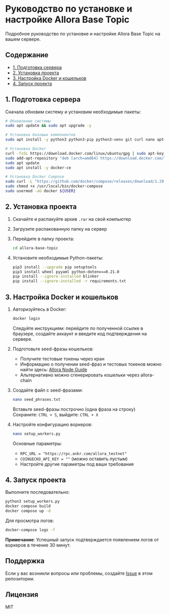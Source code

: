 # Руководство по установке и настройке Allora Base Topic

Подробное руководство по установке и настройке Allora Base Topic на вашем сервере.

## Содержание
- [1. Подготовка сервера](#1-подготовка-сервера)
- [2. Установка проекта](#2-установка-проекта)
- [3. Настройка Docker и кошельков](#3-настройка-docker-и-кошельков)
- [4. Запуск проекта](#4-запуск-проекта)

## 1. Подготовка сервера

Сначала обновим систему и установим необходимые пакеты:

```bash
# Обновление системы
sudo apt update && sudo apt upgrade -y

# Установка базовых компонентов
sudo apt install -y python3 python3-pip python3-venv git curl nano apt-transport-https ca-certificates software-properties-common

# Установка Docker
curl -fsSL https://download.docker.com/linux/ubuntu/gpg | sudo apt-key add -
sudo add-apt-repository "deb [arch=amd64] https://download.docker.com/linux/ubuntu $(lsb_release -cs) stable"
sudo apt update
sudo apt install -y docker-ce

# Установка Docker Compose
sudo curl -L "https://github.com/docker/compose/releases/download/1.29.2/docker-compose-$(uname -s)-$(uname -m)" -o /usr/local/bin/docker-compose
sudo chmod +x /usr/local/bin/docker-compose
sudo usermod -aG docker ${USER}
```

## 2. Установка проекта

1. Скачайте и распакуйте архив `.rar` на свой компьютер
2. Загрузите распакованную папку на сервер
3. Перейдите в папку проекта:
   ```bash
   cd allora-base-topic
   ```

4. Установите необходимые Python-пакеты:
   ```bash
   pip3 install --upgrade pip setuptools
   pip3 install wheel pyyaml python-dotenv==0.21.0
   pip install --ignore-installed blinker
   pip install --ignore-installed -r requirements.txt
   ```

## 3. Настройка Docker и кошельков

1. Авторизуйтесь в Docker:
   ```bash
   docker login
   ```
   Следуйте инструкциям: перейдите по полученной ссылке в браузере, создайте аккаунт и введите код подтверждения на сервере.

2. Подготовьте seed-фразы кошельков:
   - Получите тестовые токены через кран
   - Информацию о получении seed-фраз и тестовых токенов можно найти здесь: [Allora Node Guide](https://teletype.in/@cryptoforto/allora-node-guide-vDEhWh-kBP0)
   - Альтернативно можно сгенерировать кошельки через allora-chain

3. Создайте файл с seed-фразами:
   ```bash
   nano seed_phrases.txt
   ```
   Вставьте seed-фразы построчно (одна фраза на строку)  
   Сохраните: `CTRL + S`, выйдите: `CTRL + X`

4. Настройте конфигурацию воркеров:
   ```bash
   nano setup_workers.py
   ```
   Основные параметры:
   - `RPC_URL = "https://rpc.ankr.com/allora_testnet"`
   - `COINGECKO_API_KEY = ""` (можно оставить пустым)
   - Настройте другие параметры под ваши требования

## 4. Запуск проекта

Выполните последовательно:
```bash
python3 setup_workers.py
docker compose build
docker compose up -d
```

Для просмотра логов:
```bash
docker-compose logs -f
```

**Примечание**: Успешный запуск подтверждается появлением логов от воркеров в течение 30 минут.

## Поддержка

Если у вас возникли вопросы или проблемы, создайте [Issue](../../issues) в этом репозитории.

## Лицензия

MIT
